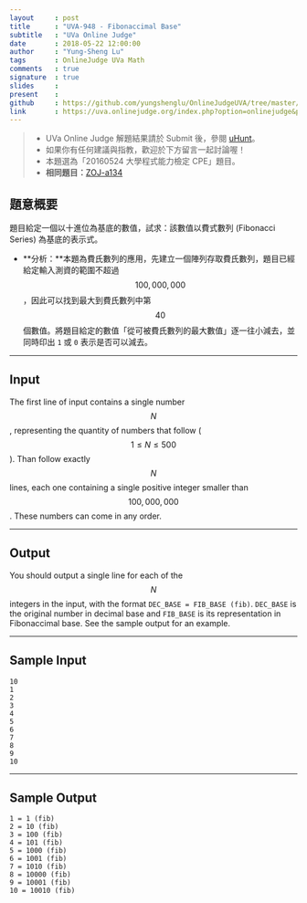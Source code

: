 ```yaml
---
layout     : post
title      : "UVA-948 - Fibonaccimal Base"
subtitle   : "UVa Online Judge"
date       : 2018-05-22 12:00:00
author     : "Yung-Sheng Lu"
tags       : OnlineJudge UVa Math
comments   : true
signature  : true
slides     : 
present    :
github     : https://github.com/yungshenglu/OnlineJudgeUVA/tree/master/UVA-948
link       : https://uva.onlinejudge.org/index.php?option=onlinejudge&page=show_problem&problem=889
---
```


> * UVa Online Judge 解題結果請於 Submit 後，參閱 [uHunt](https://uhunt.onlinejudge.org/)。
> * 如果你有任何建議與指教，歡迎於下方留言一起討論喔！
> * 本題選為「20160524 大學程式能力檢定 CPE」題目。
> * **相同題目：**[ZOJ-a134](https://github.com/yungshenglu/OnlineJudgeZero/tree/master/ZOJ-a134)

## 題意概要

題目給定一個以十進位為基底的數值，試求：該數值以費式數列 (Fibonacci Series) 為基底的表示式。
* **分析：**本題為費氏數列的應用，先建立一個陣列存取費氏數列，題目已經給定輸入測資的範圍不超過 $$100,000,000$$，因此可以找到最大到費氏數列中第 $$40$$ 個數值。將題目給定的數值「從可被費氏數列的最大數值」逐一往小減去，並同時印出 `1` 或 `0` 表示是否可以減去。

---
## Input

The first line of input contains a single number $$N$$, representing the quantity of numbers that follow
($$1 \le N \le 500$$). Than follow exactly $$N$$ lines, each one containing a single positive integer smaller than $$100,000,000$$. These numbers can come in any order.

---
## Output

You should output a single line for each of the $$N$$ integers in the input, with the format `DEC_BASE = FIB_BASE (fib)`. `DEC_BASE` is the original number in decimal base and `FIB_BASE` is its representation in Fibonaccimal base. See the sample output for an example.

---
## Sample Input

```
10
1
2
3
4
5
6
7
8
9
10
```

---
## Sample Output

```
1 = 1 (fib)
2 = 10 (fib)
3 = 100 (fib)
4 = 101 (fib)
5 = 1000 (fib)
6 = 1001 (fib)
7 = 1010 (fib)
8 = 10000 (fib)
9 = 10001 (fib)
10 = 10010 (fib)
```